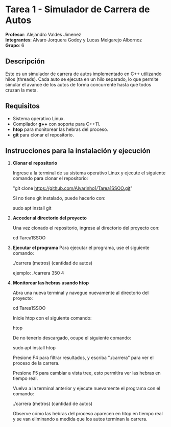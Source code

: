 # Tarea 1 - Simulador de Carrera de Autos

**Profesor**: Alejandro Valdes Jimenez  
**Integrantes**: Alvaro Jorquera Godoy y Lucas Melgarejo Albornoz  
**Grupo**: 6

## Descripción
Este es un simulador de carrera de autos implementado en C++ utilizando hilos (threads). Cada auto se ejecuta en un hilo separado, lo que permite simular el avance de los autos de forma concurrente hasta que todos cruzan la meta.

## Requisitos
- Sistema operativo Linux.
- Compilador **g++** con soporte para C++11.
- **htop** para monitorear las hebras del proceso.
- **git** para clonar el repositorio.

## Instrucciones para la instalación y ejecución

1. **Clonar el repositorio**
   
   Ingrese a la terminal de su sistema operativo Linux y ejecute el siguiente comando para clonar el repositorio:
   
   "git clone https://github.com/Alvarinho1/Tarea1SSOO.git"

   Si no tiene git instalado, puede hacerlo con:
   
   sudo apt install git

3. **Acceder al directorio del proyecto**
   
   Una vez clonado el repositorio, ingrese al directorio del proyecto con:
   
   cd Tarea1SSOO

5. **Ejecutar el programa**
   Para ejecutar el programa, use el siguiente comando:
   
   ./carrera (metros) (cantidad de autos)

   ejemplo: ./carrera 350 4

7. **Monitorear las hebras usando htop**
   
   Abra una nueva terminal y navegue nuevamente al directorio del proyecto:
   
   cd Tarea1SSOO

   Inicie htop con el siguiente comando:
   
   htop
   
   De no tenerlo descargado, ocupe el siguiente comando:

   sudo apt install htop

   Presione F4 para filtrar resultados, y escriba "./carrera" para ver el proceso de la carrera.
   
   Presione F5 para cambiar a vista tree, esto permitira ver las hebras en tiempo real.

   Vuelva a la terminal anterior y ejecute nuevamente el programa con el comando:
   
   ./carrera (metros) (cantidad de autos)
   
   Observe cómo las hebras del proceso aparecen en htop en tiempo real y se van eliminando a 
   medida que los autos terminan la carrera.

   
   
   

